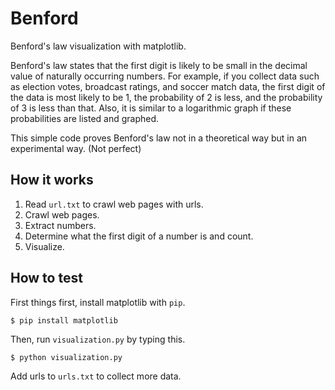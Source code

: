 # Benford

Benford's law visualization with matplotlib.

Benford's law states that the first digit is likely to be small in the decimal value of naturally occurring numbers.
For example, if you collect data such as election votes, broadcast ratings, and soccer match data, 
the first digit of the data is most likely to be 1, the probability of 2 is less, and the probability of 3 is less than that.
Also, it is similar to a logarithmic graph if these probabilities are listed and graphed.

This simple code proves Benford's law not in a theoretical way but in an experimental way. (Not perfect)

## How it works

1. Read ```url.txt``` to crawl web pages with urls.
2. Crawl web pages.
3. Extract numbers.
4. Determine what the first digit of a number is and count.
5. Visualize.

## How to test

First things first, install matplotlib with ```pip```.
```
$ pip install matplotlib
```

Then, run ```visualization.py``` by typing this.
```
$ python visualization.py
```

Add urls to ```urls.txt``` to collect more data.
